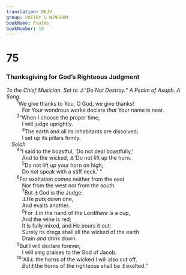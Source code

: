 ```yaml
---
translation: NKJV
group: POETRY & WINSDOM
bookName: Psalms 
bookNumber: 19
---
```


<div class="title"><h1>75</h1><h3>Thanksgiving for God’s Righteous Judgment</h3><i>To the Chief Musician. Set to <a data-toggle="tooltip" data-placement="bottom" title="Ps. 57:title">⚓</a>“Do Not Destroy.” A Psalm of Asaph. A Song.</i></div>
<span class="verse thi_75_1">  <sup>1</sup>We give thanks to You, O God, we give thanks!<br/>   For Your wondrous works declare <i>that</i> Your name is near.<br/></span>
<span class="verse thi_75_2">  <sup>2</sup>“When I choose the proper time,<br/>   I will judge uprightly.<br/></span>
<span class="verse thi_75_3">   <sup>3</sup>The earth and all its inhabitants are dissolved;<br/>   I set up its pillars firmly.<br/> <i>Selah</i><br/></span>
<span class="verse thi_75_4">  <sup>4</sup>“I said to the boastful, ‘Do not deal boastfully,’<br/>   And to the wicked, <a data-toggle="tooltip" data-placement="bottom" title="(1 Sam. 2:3); Ps. 94:4">⚓</a>‘Do not lift up the horn.<br/></span>
<span class="verse thi_75_5">   <sup>5</sup>Do not lift up your horn on high;<br/>   Do <i>not</i> speak with a stiff neck.’ ”<br/></span>
<span class="verse thi_75_6">  <sup>6</sup>For exaltation <i>comes</i> neither from the east<br/>   Nor from the west nor from the south.<br/></span>
<span class="verse thi_75_7">   <sup>7</sup>But <a data-toggle="tooltip" data-placement="bottom" title="Ps. 50:6">⚓</a>God <i>is</i> the Judge:<br/>   <a data-toggle="tooltip" data-placement="bottom" title="1 Sam. 2:7; Ps. 147:6; Dan. 2:21">⚓</a>He puts down one,<br/>   And exalts another.<br/></span>
<span class="verse thi_75_8">   <sup>8</sup>For <a data-toggle="tooltip" data-placement="bottom" title="Job 21:20; Ps. 60:3; Jer. 25:15; Rev. 14:10; 16:19">⚓</a>in the hand of the Lord<i>there</i> <i>is</i> a cup,<br/>   And the wine is red;<br/>   It is fully mixed, and He pours it out;<br/>   Surely its dregs shall all the wicked of the earth<br/>   Drain <i>and</i> drink down.<br/></span>
<span class="verse thi_75_9">  <sup>9</sup>But I will declare forever,<br/>   I will sing praises to the God of Jacob.<br/></span>
<span class="verse thi_75_10">  <sup>10</sup>“All<a data-toggle="tooltip" data-placement="bottom" title="Ps. 101:8; Jer. 48:25">⚓</a> the horns of the wicked I will also cut off,<br/>   <i>But</i><a data-toggle="tooltip" data-placement="bottom" title="Ps. 89:17; 148:14">⚓</a>the horns of the righteous shall be <a data-toggle="tooltip" data-placement="bottom" title="1 Sam. 2:1">⚓</a>exalted.”<br/></span>
